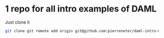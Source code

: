 # 1 repo for all intro examples of DAML

Just clone it

```bash
git clone git remote add origin git@github.com:pierreneter/daml-intro-mono.git
```
